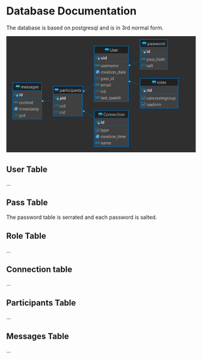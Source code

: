 # **Database Documentation**

The database is based on postgresql and is in 3rd normal form.

![alt text](../_etc/db_erd.png)

## User Table

...

## Pass Table

The password table is serrated and each password is salted.

## Role Table

...

## Connection table

...

## Participants Table

...

## Messages Table

...
